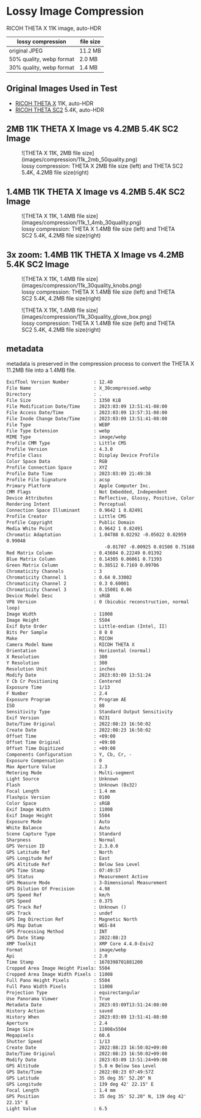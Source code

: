 # Lossy Image Compression

RICOH THETA X 11K image, auto-HDR

| lossy compression | file size |
| ---------------   | ----------- |
| original JPEG | 11.2 MB |
| 50% quality, webp format | 2.0 MB |
| 30% quality, webp format | 1.4 MB |

## Original Images Used in Test

* [RICOH THETA X](https://drive.google.com/file/d/18sau30LQEdRpib4LrJSD4Eh9OMNJ00n7/view?usp=sharing)
11K, auto-HDR
* [RICOH THETA SC2](https://drive.google.com/file/d/14iCkb7XDoSiBml1ZDc-2q08dfvthTCUo/view?usp=sharing)
5.4K, auto-HDR

## 2MB 11K THETA X Image vs 4.2MB 5.4K SC2 Image

<figure markdown>
![THETA X 11K, 2MB file size](images/compression/11k_2mb_50quality.png)
<figcaption>lossy compression: THETA X 2MB file size (left) and
THETA SC2 5.4K, 4.2MB file size(right)
</figure>

## 1.4MB 11K THETA X Image vs 4.2MB 5.4K SC2 Image

<figure markdown>
![THETA X 11K, 1.4MB file size](images/compression/11k_1_4mb_30quality.png)
<figcaption>lossy compression: THETA X 1.4MB file size (left) and
THETA SC2 5.4K, 4.2MB file size(right)
</figure>

## 3x zoom: 1.4MB 11K THETA X Image vs 4.2MB 5.4K SC2 Image

<figure markdown>
![THETA X 11K, 1.4MB file size](images/compression/11k_30quality_knobs.png)
<figcaption>lossy compression: THETA X 1.4MB file size (left) and
THETA SC2 5.4K, 4.2MB file size(right)
</figure>

<figure markdown>
![THETA X 11K, 1.4MB file size](images/compression/11k_30quality_glove_box.png)
<figcaption>lossy compression: THETA X 1.4MB file size (left) and
THETA SC2 5.4K, 4.2MB file size(right)
</figure>

## metadata

metadata is preserved in the compression process to convert the
THETA X 11.2MB file into a 1.4MB file.

```text
ExifTool Version Number         : 12.40
File Name                       : X_30compressed.webp
Directory                       : .
File Size                       : 1350 KiB
File Modification Date/Time     : 2023:03:09 13:51:41-08:00
File Access Date/Time           : 2023:03:09 13:57:31-08:00
File Inode Change Date/Time     : 2023:03:09 13:51:41-08:00
File Type                       : WEBP
File Type Extension             : webp
MIME Type                       : image/webp
Profile CMM Type                : Little CMS
Profile Version                 : 4.3.0
Profile Class                   : Display Device Profile
Color Space Data                : RGB
Profile Connection Space        : XYZ
Profile Date Time               : 2023:03:09 21:49:38
Profile File Signature          : acsp
Primary Platform                : Apple Computer Inc.
CMM Flags                       : Not Embedded, Independent
Device Attributes               : Reflective, Glossy, Positive, Color
Rendering Intent                : Perceptual
Connection Space Illuminant     : 0.9642 1 0.82491
Profile Creator                 : Little CMS
Profile Copyright               : Public Domain
Media White Point               : 0.9642 1 0.82491
Chromatic Adaptation            : 1.04788 0.02292 -0.05022 0.02959 0.99048 
                                    -0.01707 -0.00925 0.01508 0.75168
Red Matrix Column               : 0.43604 0.22249 0.01392
Blue Matrix Column              : 0.14305 0.06061 0.71393
Green Matrix Column             : 0.38512 0.7169 0.09706
Chromaticity Channels           : 3
Chromaticity Channel 1          : 0.64 0.33002
Chromaticity Channel 2          : 0.3 0.60001
Chromaticity Channel 3          : 0.15001 0.06
Device Model Desc               : sRGB
VP8 Version                     : 0 (bicubic reconstruction, normal loop)
Image Width                     : 11008
Image Height                    : 5504
Exif Byte Order                 : Little-endian (Intel, II)
Bits Per Sample                 : 8 8 8
Make                            : RICOH
Camera Model Name               : RICOH THETA X
Orientation                     : Horizontal (normal)
X Resolution                    : 300
Y Resolution                    : 300
Resolution Unit                 : inches
Modify Date                     : 2023:03:09 13:51:24
Y Cb Cr Positioning             : Centered
Exposure Time                   : 1/13
F Number                        : 2.4
Exposure Program                : Program AE
ISO                             : 80
Sensitivity Type                : Standard Output Sensitivity
Exif Version                    : 0231
Date/Time Original              : 2022:08:23 16:50:02
Create Date                     : 2022:08:23 16:50:02
Offset Time                     : +09:00
Offset Time Original            : +09:00
Offset Time Digitized           : +09:00
Components Configuration        : Y, Cb, Cr, -
Exposure Compensation           : 0
Max Aperture Value              : 2.3
Metering Mode                   : Multi-segment
Light Source                    : Unknown
Flash                           : Unknown (0x32)
Focal Length                    : 1.4 mm
Flashpix Version                : 0100
Color Space                     : sRGB
Exif Image Width                : 11008
Exif Image Height               : 5504
Exposure Mode                   : Auto
White Balance                   : Auto
Scene Capture Type              : Standard
Sharpness                       : Normal
GPS Version ID                  : 2.3.0.0
GPS Latitude Ref                : North
GPS Longitude Ref               : East
GPS Altitude Ref                : Below Sea Level
GPS Time Stamp                  : 07:49:57
GPS Status                      : Measurement Active
GPS Measure Mode                : 3-Dimensional Measurement
GPS Dilution Of Precision       : 4.98
GPS Speed Ref                   : km/h
GPS Speed                       : 0.375
GPS Track Ref                   : Unknown ()
GPS Track                       : undef
GPS Img Direction Ref           : Magnetic North
GPS Map Datum                   : WGS-84
GPS Processing Method           : INT
GPS Date Stamp                  : 2022:08:23
XMP Toolkit                     : XMP Core 4.4.0-Exiv2
Format                          : image/webp
Api                             : 2.0
Time Stamp                      : 1678398701881200
Cropped Area Image Height Pixels: 5504
Cropped Area Image Width Pixels : 11008
Full Pano Height Pixels         : 5504
Full Pano Width Pixels          : 11008
Projection Type                 : equirectangular
Use Panorama Viewer             : True
Metadata Date                   : 2023:03:09T13:51:24:08:00
History Action                  : saved
History When                    : 2023:03:09 13:51:41-08:00
Aperture                        : 2.4
Image Size                      : 11008x5504
Megapixels                      : 60.6
Shutter Speed                   : 1/13
Create Date                     : 2022:08:23 16:50:02+09:00
Date/Time Original              : 2022:08:23 16:50:02+09:00
Modify Date                     : 2023:03:09 13:51:24+09:00
GPS Altitude                    : 5.8 m Below Sea Level
GPS Date/Time                   : 2022:08:23 07:49:57Z
GPS Latitude                    : 35 deg 35' 52.20" N
GPS Longitude                   : 139 deg 42' 22.15" E
Focal Length                    : 1.4 mm
GPS Position                    : 35 deg 35' 52.20" N, 139 deg 42' 22.15" E
Light Value                     : 6.5
```
